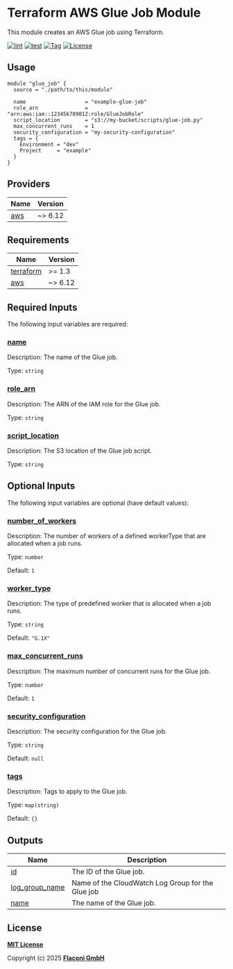 # Terraform AWS Glue Job Module

This module creates an AWS Glue job using Terraform.

[![lint](https://github.com/flaconi/terraform-cloudflare-worker/workflows/lint/badge.svg)](https://github.com/flaconi/terraform-cloudflare-worker/actions?query=workflow%3Alint)
[![test](https://github.com/flaconi/terraform-cloudflare-worker/workflows/test/badge.svg)](https://github.com/flaconi/terraform-cloudflare-worker/actions?query=workflow%3Atest)
[![Tag](https://img.shields.io/github/tag/flaconi/terraform-cloudflare-worker.svg)](https://github.com/flaconi/terraform-cloudflare-worker/releases)
[![License](https://img.shields.io/badge/license-MIT-blue.svg)](https://opensource.org/licenses/MIT)

## Usage

```hcl
module "glue_job" {
  source = "./path/to/this/module"

  name                   = "example-glue-job"
  role_arn               = "arn:aws:iam::123456789012:role/GlueJobRole"
  script_location        = "s3://my-bucket/scripts/glue-job.py"
  max_concurrent_runs    = 1
  security_configuration = "my-security-configuration"
  tags = {
    Environment = "dev"
    Project     = "example"
  }
}
```

<!-- TFDOCS_HEADER_START -->


<!-- TFDOCS_HEADER_END -->

<!-- TFDOCS_PROVIDER_START -->
## Providers

| Name | Version |
|------|---------|
| <a name="provider_aws"></a> [aws](#provider\_aws) | ~> 6.12 |

<!-- TFDOCS_PROVIDER_END -->

<!-- TFDOCS_REQUIREMENTS_START -->
## Requirements

| Name | Version |
|------|---------|
| <a name="requirement_terraform"></a> [terraform](#requirement\_terraform) | >= 1.3 |
| <a name="requirement_aws"></a> [aws](#requirement\_aws) | ~> 6.12 |

<!-- TFDOCS_REQUIREMENTS_END -->

<!-- TFDOCS_INPUTS_START -->
## Required Inputs

The following input variables are required:

### <a name="input_name"></a> [name](#input\_name)

Description: The name of the Glue job.

Type: `string`

### <a name="input_role_arn"></a> [role\_arn](#input\_role\_arn)

Description: The ARN of the IAM role for the Glue job.

Type: `string`

### <a name="input_script_location"></a> [script\_location](#input\_script\_location)

Description: The S3 location of the Glue job script.

Type: `string`

## Optional Inputs

The following input variables are optional (have default values):

### <a name="input_number_of_workers"></a> [number\_of\_workers](#input\_number\_of\_workers)

Description: The number of workers of a defined workerType that are allocated when a job runs.

Type: `number`

Default: `1`

### <a name="input_worker_type"></a> [worker\_type](#input\_worker\_type)

Description: The type of predefined worker that is allocated when a job runs.

Type: `string`

Default: `"G.1X"`

### <a name="input_max_concurrent_runs"></a> [max\_concurrent\_runs](#input\_max\_concurrent\_runs)

Description: The maximum number of concurrent runs for the Glue job.

Type: `number`

Default: `1`

### <a name="input_security_configuration"></a> [security\_configuration](#input\_security\_configuration)

Description: The security configuration for the Glue job.

Type: `string`

Default: `null`

### <a name="input_tags"></a> [tags](#input\_tags)

Description: Tags to apply to the Glue job.

Type: `map(string)`

Default: `{}`

<!-- TFDOCS_INPUTS_END -->

<!-- TFDOCS_OUTPUTS_START -->
## Outputs

| Name | Description |
|------|-------------|
| <a name="output_id"></a> [id](#output\_id) | The ID of the Glue job. |
| <a name="output_log_group_name"></a> [log\_group\_name](#output\_log\_group\_name) | Name of the CloudWatch Log Group for the Glue job |
| <a name="output_name"></a> [name](#output\_name) | The name of the Glue job. |

<!-- TFDOCS_OUTPUTS_END -->

## License

**[MIT License](LICENSE)**

Copyright (c) 2025 **[Flaconi GmbH](https://github.com/flaconi)**
